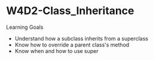 # W4D2-Class_Inheritance

Learning Goals
- Understand how a subclass inherits from a superclass
- Know how to override a parent class's method
- Know when and how to use super
